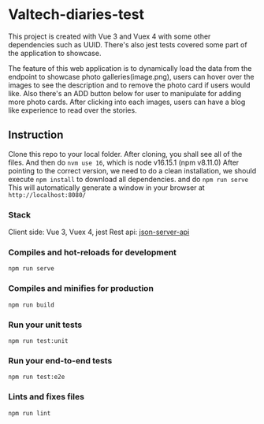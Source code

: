# Valtech-diaries-test
This project is created with Vue 3 and Vuex 4 with some other dependencies such as UUID. 
There's also jest tests covered some part of the application to showcase.

The feature of this web application is to dynamically load the data from the endpoint to showcase photo galleries(image.png), users can hover over the images to see the description and to remove the photo card if users would like. Also there's an ADD button below for user to manipulate for adding more photo cards. After clicking into each images, users can have a blog like experience to read over the stories. 


## Instruction
Clone this repo to your local folder.
After cloning, you shall see all of the files.
And then do `nvm use 16`, which is node v16.15.1 (npm v8.11.0) 
After pointing to the correct version, we need to do a clean installation, we should execute `npm install` to download all dependencies. and do `npm run serve`
This will automatically generate a window in your browser at `http://localhost:8080/` 

### Stack
Client side: Vue 3, Vuex 4, jest
Rest api: [json-server-api](https://github.com/UXDESIGNERLIN/json-server-api)

### Compiles and hot-reloads for development
```
npm run serve
```

### Compiles and minifies for production
```
npm run build
```

### Run your unit tests
```
npm run test:unit
```

### Run your end-to-end tests
```
npm run test:e2e
```

### Lints and fixes files
```
npm run lint
```
